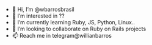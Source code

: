 - 👋 Hi, I’m @wbarrosbrasil
- 👀 I’m interested in ??
- 🌱 I’m currently learning Ruby, JS, Python, Linux..
- 💞️ I’m looking to collaborate on Ruby on Rails projects
- 📫 Reach me in telegram@willianbarros

<!---
wbarrosbrasil/wbarrosbrasil is a ✨ special ✨ repository because its `README.md` (this file) appears on your GitHub profile.
You can click the Preview link to take a look at your changes.
--->

